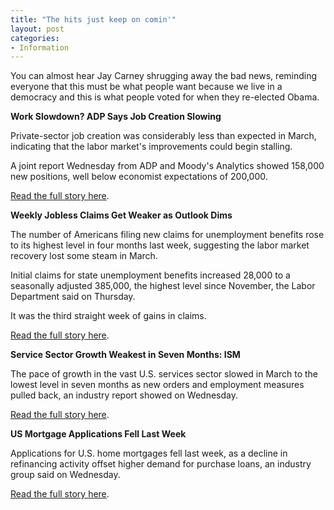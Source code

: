 ```yaml
---
title: "The hits just keep on comin'"
layout: post
categories:
- Information
---
```


You can almost hear Jay Carney shrugging away the bad news, reminding everyone that this must be what people want because we live in a democracy and this is what people voted for when they re-elected Obama.

**Work Slowdown? ADP Says Job Creation Slowing**

Private-sector job creation was considerably less than expected in March, indicating that the labor market's improvements could begin stalling.

A joint report Wednesday from ADP and Moody's Analytics showed 158,000 new positions, well below economist expectations of 200,000.

[Read the full story here](https://www.cnbc.com/id/100612273).

**Weekly Jobless Claims Get Weaker as Outlook Dims**

The number of Americans filing new claims for unemployment benefits rose to its highest level in four months last week, suggesting the labor market recovery lost some steam in March.

Initial claims for state unemployment benefits increased 28,000 to a seasonally adjusted 385,000, the highest level since November, the Labor Department said on Thursday.

It was the third straight week of gains in claims.

[Read the full story here](https://www.cnbc.com/id/100615845).

**Service Sector Growth Weakest in Seven Months: ISM**

The pace of growth in the vast U.S. services sector slowed in March to the lowest level in seven months as new orders and employment measures pulled back, an industry report showed on Wednesday.

[Read the full story here](https://www.cnbc.com/id/100612463).

**US Mortgage Applications Fell Last Week**

Applications for U.S. home mortgages fell last week, as a decline in refinancing activity offset higher demand for purchase loans, an industry group said on Wednesday.

[Read the full story here](https://www.cnbc.com/id/100612223).